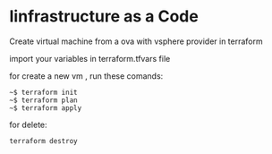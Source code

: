 # Iinfrastructure as a Code 

Create virtual machine from a ova with vsphere provider in terraform

import your variables in terraform.tfvars file 

for create a new vm , run these comands:
```
~$ terraform init
~$ terraform plan
~$ terraform apply 
```
for delete:
```
terraform destroy
```

